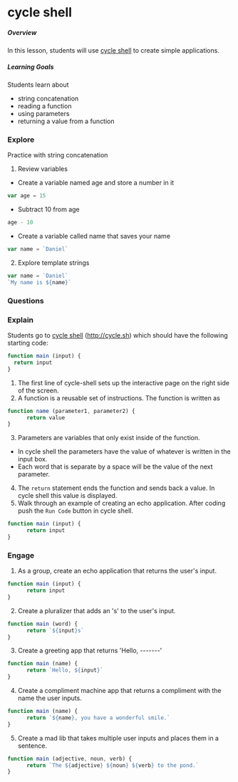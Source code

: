 # cycle shell

##### Overview
In this lesson, students will use [cycle shell](http://cycle.sh) to create simple applications.

##### Learning Goals
Students learn about
  - string concatenation
  - reading a function
  - using parameters
  - returning a value from a function

### Explore
Practice with string concatenation

1. Review variables
  - Create a variable named age and store a number in it
  ```js
  var age = 15
  ```
  - Subtract 10 from age
  ```js
  age - 10
  ```
  - Create a variable called name that saves your name
  ```js
  var name = `Daniel`
  ```  

 2. Explore template strings
 ```js
 var name = `Daniel`
 `My name is ${name}`
 ```

### Questions

### Explain
Students go to [cycle shell](http://cycle.sh) (http://cycle.sh) which should have the following starting code:
```js
function main (input) {
  return input
}
```
1. The first line of cycle-shell sets up the interactive page on the right side of the screen.
2. A function is a reusable set of instructions. The function is written as
```js
function name (parameter1, parameter2) {
      return value
}
```
3. Parameters are variables that only exist inside of the function.
  - In cycle shell the parameters have the value of whatever is written in the input box.
  - Each word that is separate by a space will be the value of the next parameter.
4. The `return` statement ends the function and sends back a value. In cycle shell this value is displayed.
5. Walk through an example of creating an echo application. After coding push the `Run Code` button in cycle shell.
```js
function main (input) {
      return input
}
```

### Engage

1. As a group, create an echo application that returns the user's input.
```js
function main (input) {
      return input
}
```
2. Create a pluralizer that adds an 's' to the user's input.
```js
function main (word) {
      return `${input}s`
}
```
3. Create a greeting app that returns 'Hello, -------'
```js
function main (name) {
      return `Hello, ${input}`
}
```
4. Create a compliment machine app that returns a compliment with the name the user inputs.
```js
function main (name) {
      return `${name}, you have a wonderful smile.`
}
```
5. Create a mad lib that takes multiple user inputs and places them in a sentence.
```js
function main (adjective, noun, verb) {
      return `The ${adjective} ${noun} ${verb} to the pond.`
}
```
